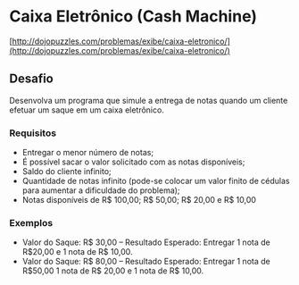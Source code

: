 # Caixa Eletrônico (Cash Machine)

[http://dojopuzzles.com/problemas/exibe/caixa-eletronico/](http://dojopuzzles.com/problemas/exibe/caixa-eletronico/)

## Desafio

Desenvolva um programa que simule a entrega de notas quando um cliente efetuar um saque em um caixa eletrônico. 

### Requisitos

- Entregar o menor número de notas;
- É possível sacar o valor solicitado com as notas disponíveis;
- Saldo do cliente infinito;
- Quantidade de notas infinito (pode-se colocar um valor finito de cédulas para aumentar a dificuldade do problema);
- Notas disponíveis de R\$ 100,00; R\$ 50,00; R\$ 20,00 e R\$ 10,00

### Exemplos

- Valor do Saque: R\$ 30,00 – Resultado Esperado: Entregar 1 nota de R\$20,00 e 1 nota de R\$ 10,00.
- Valor do Saque: R\$ 80,00 – Resultado Esperado: Entregar 1 nota de R\$50,00 1 nota de R\$ 20,00 e 1 nota de R\$ 10,00.

